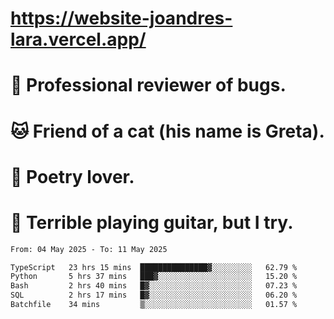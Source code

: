# https://website-joandres-lara.vercel.app/
# 🐛 Professional reviewer of bugs.
# 🐱 Friend of a cat (his name is Greta).
# 📜 Poetry lover.
# 🎸 Terrible playing guitar, but I try.

<!--START_SECTION:waka-->

```txt
From: 04 May 2025 - To: 11 May 2025

TypeScript   23 hrs 15 mins  ███████████████▓░░░░░░░░░   62.79 %
Python       5 hrs 37 mins   ███▓░░░░░░░░░░░░░░░░░░░░░   15.20 %
Bash         2 hrs 40 mins   █▓░░░░░░░░░░░░░░░░░░░░░░░   07.23 %
SQL          2 hrs 17 mins   █▓░░░░░░░░░░░░░░░░░░░░░░░   06.20 %
Batchfile    34 mins         ▒░░░░░░░░░░░░░░░░░░░░░░░░   01.57 %
```

<!--END_SECTION:waka-->

